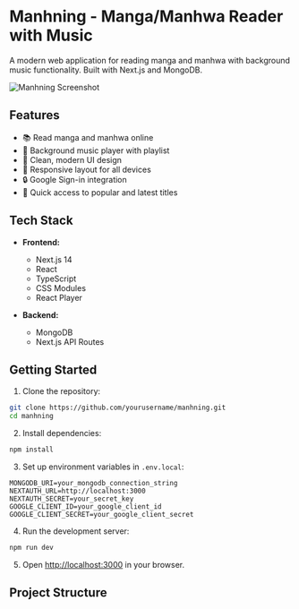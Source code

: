 # Manhning - Manga/Manhwa Reader with Music

A modern web application for reading manga and manhwa with background music functionality. Built with Next.js and MongoDB.

![Manhning Screenshot](screenshot.png)

## Features

- 📚 Read manga and manhwa online
- 🎵 Background music player with playlist
- 🎨 Clean, modern UI design
- 📱 Responsive layout for all devices
- 🔒 Google Sign-in integration
- 🎯 Quick access to popular and latest titles

## Tech Stack

- **Frontend:**
  - Next.js 14
  - React
  - TypeScript
  - CSS Modules
  - React Player

- **Backend:**
  - MongoDB
  - Next.js API Routes

## Getting Started

1. Clone the repository:
```bash
git clone https://github.com/yourusername/manhning.git
cd manhning
```

2. Install dependencies:
```bash
npm install
```

3. Set up environment variables in `.env.local`:
```env
MONGODB_URI=your_mongodb_connection_string
NEXTAUTH_URL=http://localhost:3000
NEXTAUTH_SECRET=your_secret_key
GOOGLE_CLIENT_ID=your_google_client_id
GOOGLE_CLIENT_SECRET=your_google_client_secret
```

4. Run the development server:
```bash
npm run dev
```

5. Open [http://localhost:3000](http://localhost:3000) in your browser.

## Project Structure